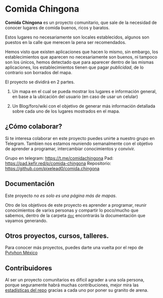 # Comida Chingona

**Comida Chingona** es un proyecto comunitario, que sale de la necesidad de conocer lugares de comida buenos, ricos y baratos.

Estos lugares no necesariamente son locales establecidos, algunos son puestos en la calle que merecen la pena ser recomendados.

Hemos visto que existen aplicaciones que hacen lo mismo, sin embargo, los establecimientos que aparecen no necesariamente son buenos, ni tampoco son los únicos, hemos detectado que para aparecer dentro de las mismas aplicaciones, los establecimientos tienen que pagar _publicidad_, de lo contrario son borrados del mapa.

El proyecto se dividirá en 2 partes.

1) Un mapa en el cual se pueda mostrar los lugares e información general, en base a la ubicación del usuario (en caso de usar un celular)

2) Un Blog/foro/wiki con el objetivo de generar más información detallada sobre cada uno de los lugares mostrados en el mapa.

## ¿Cómo colaborar?

Si te interesa colaborar en este proyecto puedes unirte a nuestro grupo en Telegram.
Tambien nos estamos reuniendo semanalmente con el objetivo de aprender a programar, intercambiar conocimientos y convivir.

Grupo en telegram: https://t.me/comidachingona
Pad: https://pad.kefir.red/p/comida-chingona
Repositorio: https://github.com/pixelead0/comida.chingona

## Documentación

Este proyecto _no es solo es una página más de mapas_.

Otro de los objetivos de este proyecto es aprender a programar, reunir conocimientos de varixs personas y compartir lo poco/mucho que sabemos, dentro de la carpeta [`doc`](doc/) encontrarás la documentación que vayamos generando.


## Otros proyectos, cursos, talleres.

Para conocer más proyectos, puedes darte una vuelta por el repo de [Pytyhon México](https://github.com/rctorr/PythonMexico)

## Contribuidores

Al ser un proyecto comunitarios es dificil agrader a una sola persona, porque seguramente habrá muchas contribuciones, mejor mira las [estadísticas del repo](https://github.com/pixelead0/comida.chingona/graphs/contributors) gracias a cada uno por poner su granito de arena.
